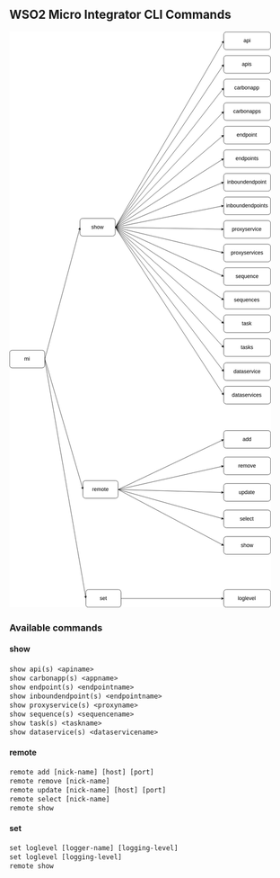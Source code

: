 ## WSO2 Micro Integrator CLI Commands

![Diagram](images/mi-cli-command-tree.png)

### Available commands

#### show
```
show api(s) <apiname>
show carbonapp(s) <appname>
show endpoint(s) <endpointname>
show inboundendpoint(s) <endpointname>
show proxyservice(s) <proxyname>
show sequence(s) <sequencename>
show task(s) <taskname>
show dataservice(s) <dataservicename>
```

#### remote
```
remote add [nick-name] [host] [port]
remote remove [nick-name]
remote update [nick-name] [host] [port]
remote select [nick-name]
remote show
```

#### set
```
set loglevel [logger-name] [logging-level]
set loglevel [logging-level]
remote show
```